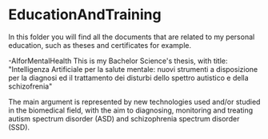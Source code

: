 # EducationAndTraining
In this folder you will find all the documents that are related to my personal education, such as theses and certificates for example.

-AIforMentalHealth
This is my Bachelor Science's thesis, with title:
"Intelligenza Artificiale per la salute mentale: nuovi strumenti a disposizione per la diagnosi ed il trattamento dei disturbi dello spettro autistico e della schizofrenia"

The main argument is represented by new technologies used and/or studied in the biomedical field, with the aim to diagnosing, monitoring and treating autism spectrum disorder (ASD) and schizophrenia spectrum disorder (SSD).
